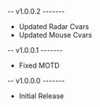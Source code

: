 -- v1.0.0.2 -------
  * Updated Radar Cvars
  * Updated Mouse Cvars
 
-- v1.0.0.1 -------
  * Fixed MOTD

-- v1.0.0.0 -------
  * Initial Release

